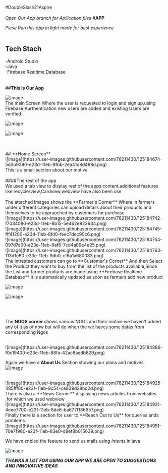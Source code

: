 #DoubleSlash21Aspire
<br />
<br />
_Open Our App branch for Apllication  files_
#**APP**
<br />

_Plese Run this app in light mode for best experience_
<br />
<br />
## **Tech Stach** <br/>
-Android Studio <br />
-Java<br />
-Firebase Realtime Database<br />
<br />
<br />
##**This is Our App**<br />

![image](https://user-images.githubusercontent.com/76211430/125184617-f7e7a280-e23c-11eb-94fb-8511fbc17ff5.png)
<br />
The main Screen Where the user is requested to login and sign up,using Firebase Aurthentication new users are added and existing Users are verified<br />

![image](https://user-images.githubusercontent.com/76211430/125184661-34b39980-e23d-11eb-9ccf-d2b10f59712a.png)

![image](https://user-images.githubusercontent.com/76211430/125184666-3d0bd480-e23d-11eb-83c0-eb350b52219c.png)

<br />
<br />
## **Home Screen**<br />
![image](https://user-images.githubusercontent.com/76211430/125184674-5d3b9380-e23d-11eb-9fbb-2ea41d8d488d.png)
<br />
This is a small section about our motive
<br />
<br />
####The rest of the app<br />
We used  a tab view to display rest of the apps content,additional features like recyclerview,Cardview,webview have also been use
<br />
<br />
The attached Images shows the **Farmer's Corner** Where in farmers under different categories can upload details about their products and themselves to be appraoched by customers for purchase
<br />
![image](https://user-images.githubusercontent.com/76211430/125184742-f7034080-e23d-11eb-8b15-5e462e923934.png)
<br />
![image](https://user-images.githubusercontent.com/76211430/125184745-fff41200-e23d-11eb-8fd0-feec7dec90c6.png)

<br />
![image](https://user-images.githubusercontent.com/76211430/125184754-097d7a00-e23e-11eb-9af6-7cd4a89e4e25.png)
<br />
![image](https://user-images.githubusercontent.com/76211430/125184763-113d1e80-e23e-11eb-9db0-cf6a1a680083.png)
<br />
The intrested customers can go to **Customer's Corner** And then Select the Product they want to buy from the list of the products available,Since the List and farmer products are made using **Firebase Realtime Database** it is automatically updated as soon as farmers add new product<br />


![image](https://user-images.githubusercontent.com/76211430/125184860-b3f59d00-e23e-11eb-95e3-bbed3e1b61ab.png)
<br />

![image](https://user-images.githubusercontent.com/76211430/125184848-9fb1a000-e23e-11eb-8e05-8374c0f0bf43.png)

<br />
<br />

The **NGOS corner** shows various NGOs and their motive we haven't added any of it as of now but will do when the we haves some datas from corresponding Ngos

<br />
![image](https://user-images.githubusercontent.com/76211430/125184886-f0c19400-e23e-11eb-88fa-42ac8aedb829.png)
<br />

Again we have a **About Us** Section showing our plans and motives<br />
![image](https://user-images.githubusercontent.com/76211430/125184902-10f15300-e23f-11eb-8722-df71eed189ac.png)

<br />
![image](https://user-images.githubusercontent.com/76211430/125184925-485fff80-e23f-11eb-9c54-ce839d38bc2d.png)

<br />
There is also a **News Corner** displaying news articles from websites ,for which we used webview<br />
![image](https://user-images.githubusercontent.com/76211430/125184931-4eee7700-e23f-11eb-8de6-ba677f186657.png)

<br />
Finally there is a section for user to **Reach Out to Us** for queries ands problems<br />
![image](https://user-images.githubusercontent.com/76211430/125184951-70e7f980-e23f-11eb-83e0-d8ef8b015639.png)

We have enbled the feature to send us mails using _Intents_ in java

![image](https://user-images.githubusercontent.com/76211430/125184981-8fe68b80-e23f-11eb-8abe-5001df778cfe.png)



**_THANKS A LOT FOR USING OUR APP WE ARE OPEN TO SUGGESTIONS AND INNOVATIVE IDEAS_**






